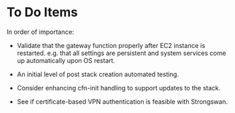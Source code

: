 # To Do Items

In order of importance:

* Validate that the gateway function properly after EC2 instance is restarted. e.g. that all settings are persistent and system services come up automatically upon OS restart.

* An initial level of post stack creation automated testing.

* Consider enhancing cfn-init handling to support updates to the stack.

* See if certificate-based VPN authentication is feasible with Strongswan.
